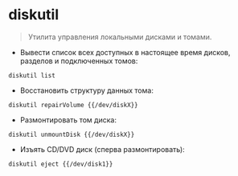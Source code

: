# diskutil

> Утилита управления локальными дисками и томами.

- Вывести список всех доступных в настоящее время дисков, разделов и подключенных томов:

`diskutil list`

- Восстановить структуру данных тома:

`diskutil repairVolume {{/dev/diskX}}`

- Размонтировать том диска:

`diskutil unmountDisk {{/dev/diskX}}`

- Изъять CD/DVD диск (сперва размонтировать):

`diskutil eject {{/dev/disk1}}`
